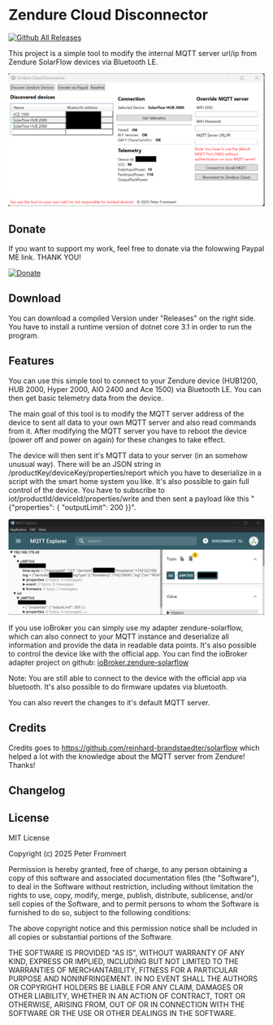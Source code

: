 # Zendure Cloud Disconnector

[![Github All Releases](https://img.shields.io/github/downloads/nograx/zendure-cloud-disconnector/total.svg)]()

This project is a simple tool to modify the internal MQTT server url/ip from Zendure SolarFlow devices via Bluetooth LE.

![Zendure Cloud Disconnector](https://github.com/nograx/zendure-cloud-disconnector/blob/main/App%20Screenshot.png)

## Donate

If you want to support my work, feel free to donate via the folowwing Paypal ME link. THANK YOU!<br />

[![Donate](https://img.shields.io/badge/PayPal-00457C?style=for-the-badge&logo=paypal&logoColor=white)](https://www.paypal.com/paypalme/PeterFrommert)

## Download

You can download a compiled Version under "Releases" on the right side. You have to install a runtime version of dotnet core 3.1 in order to run the program.

## Features

You can use this simple tool to connect to your Zendure device (HUB1200, HUB 2000, Hyper 2000, AIO 2400 and Ace 1500) via Bluetooth LE. You can then get basic telemetry data from the device.

The main goal of this tool is to modify the MQTT server address of the device to sent all data to your own MQTT server and also read commands from it. After modifying the MQTT server you have to reboot the device (power off and power on again) for these changes to take effect.

The device will then sent it's MQTT data to your server (in an somehow unusual way). There will be an JSON string in /productKey/deviceKey/properties/report which you have to deserialize in a script with the smart home system you like. It's also possible to gain full control of the device. You have to subscribe to iot/productId/deviceId/properties/write and then sent a payload like this "{"properties": { "outputLimit": 200 }}".

![MQTT Explorer example](https://github.com/nograx/zendure-cloud-disconnector/blob/main/MQTT%20Explorer%20Screenshot.png)

If you use ioBroker you can simply use my adapter zendure-solarflow, which can also connect to your MQTT instance and deserialize all information and provide the data in readable data points. It's also possible to control the device like with the official app. You can find the ioBroker adapter project on github: [ioBroker.zendure-solarflow](https://github.com/nograx/ioBroker.zendure-solarflow)

Note: You are still able to connect to the device with the official app via bluetooth. It's also possible to do firmware updates via bluetooth.

You can also revert the changes to it's default MQTT server.

## Credits

Credits goes to https://github.com/reinhard-brandstaedter/solarflow which helped a lot with the knowledge about the MQTT server from Zendure! Thanks!

## Changelog

###

## License

MIT License

Copyright (c) 2025 Peter Frommert

Permission is hereby granted, free of charge, to any person obtaining a copy
of this software and associated documentation files (the "Software"), to deal
in the Software without restriction, including without limitation the rights
to use, copy, modify, merge, publish, distribute, sublicense, and/or sell
copies of the Software, and to permit persons to whom the Software is
furnished to do so, subject to the following conditions:

The above copyright notice and this permission notice shall be included in all
copies or substantial portions of the Software.

THE SOFTWARE IS PROVIDED "AS IS", WITHOUT WARRANTY OF ANY KIND, EXPRESS OR
IMPLIED, INCLUDING BUT NOT LIMITED TO THE WARRANTIES OF MERCHANTABILITY,
FITNESS FOR A PARTICULAR PURPOSE AND NONINFRINGEMENT. IN NO EVENT SHALL THE
AUTHORS OR COPYRIGHT HOLDERS BE LIABLE FOR ANY CLAIM, DAMAGES OR OTHER
LIABILITY, WHETHER IN AN ACTION OF CONTRACT, TORT OR OTHERWISE, ARISING FROM,
OUT OF OR IN CONNECTION WITH THE SOFTWARE OR THE USE OR OTHER DEALINGS IN THE
SOFTWARE.
